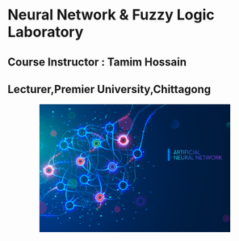 # Neural Network & Fuzzy Logic Laboratory

## Course Instructor : Tamim Hossain

## Lecturer,Premier University,Chittagong

<p align="center"> 
<img  width="75%" src="readme.jpg">
</p>
